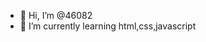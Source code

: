- 👋 Hi, I’m @46082
- 🌱 I’m currently learning html,css,javascript

<!---
46082/46082 is a ✨ special ✨ repository because its `README.md` (this file) appears on your GitHub profile.
You can click the Preview link to take a look at your changes.
--->
